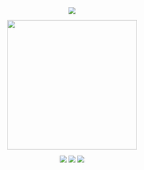 <div align="center">

  <img src="https://komarev.com/ghpvc/?username=atervir&label= ✩ &color=a5142d&style=water">
<p align="center">
    <img width="300" src="" alt="">
</p>

[![](https://files.catbox.moe/6js11p.png)](https://rentry.co/second-time)
[![](ata)](https://atervir.atabook.org/)
[![](prncs)](https://pronouns.cc/@atervir)
